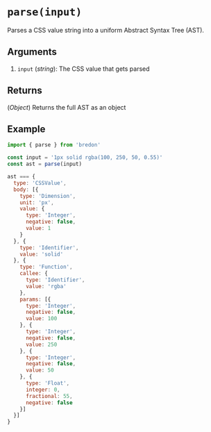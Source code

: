 # `parse(input)`

Parses a CSS value string into a uniform Abstract Syntax Tree (AST).

## Arguments
1. `input` (*string*): The CSS value that gets parsed

## Returns
(*Object*) Returns the full AST as an object

## Example
```javascript
import { parse } from 'bredon'

const input = '1px solid rgba(100, 250, 50, 0.55)'
const ast = parse(input)

ast === {
  type: 'CSSValue',
  body: [{
    type: 'Dimension',
    unit: 'px',
    value: {
      type: 'Integer',
      negative: false,
      value: 1
    }
  }, {
    type: 'Identifier',
    value: 'solid'
  }, {
    type: 'Function',
    callee: {
      type: 'Identifier',
      value: 'rgba'
    },
    params: [{
      type: 'Integer',
      negative: false,
      value: 100
    }, {
      type: 'Integer',
      negative: false,
      value: 250
    }, {
      type: 'Integer',
      negative: false,
      value: 50
    }, {
      type: 'Float',
      integer: 0,
      fractional: 55,
      negative: false
    }]
  }]
}
```
